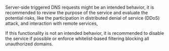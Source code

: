Server-side triggered DNS requests might be an intended behavior, it is recommended to review the purpose of the service and evaluate the potential risks, like the participation in distributed denial of service (DDoS) attack, and interaction with remote services,

If this functionality is not an intended behavior, it is recommended to disable the service if possible or enforce whitelist-based filtering blocking all unauthorized domains.